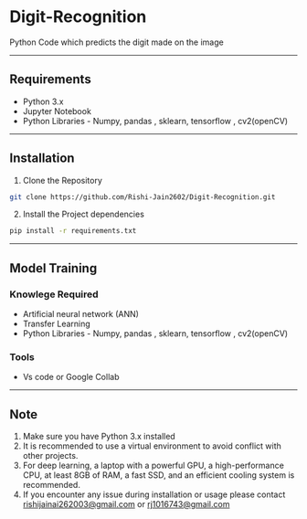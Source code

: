 # Digit-Recognition

Python Code which predicts the digit made on the image

***

## Requirements
- Python 3.x
- Jupyter Notebook
- Python Libraries - Numpy, pandas , sklearn, tensorflow , cv2(openCV)

***

## Installation
1. Clone the Repository
``` bash
git clone https://github.com/Rishi-Jain2602/Digit-Recognition.git
```
2. Install the Project dependencies
```bash
pip install -r requirements.txt
```

***

## Model Training

### Knowlege Required
- Artificial neural network (ANN) 
- Transfer Learning
- Python Libraries -  Numpy, pandas , sklearn, tensorflow , cv2(openCV)

### Tools
- Vs code or Google Collab


***
## Note
1. Make sure you have Python 3.x installed
2. It is recommended to use a virtual environment to avoid conflict with other projects.
3. For deep learning, a laptop with a powerful GPU, a high-performance CPU, at least 8GB of RAM, a fast SSD, and an efficient cooling system is recommended.
4. If you encounter any issue during installation or usage please contact rishijainai262003@gmail.com or rj1016743@gmail.com
